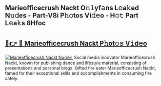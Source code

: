 ## Marieofficecrush Nackt O𝚗𝚕yf𝚊ns L𝚎a𝚔ed N𝚞𝚍es - Part-V8i P𝚑𝚘tos Vi𝚍𝚎o - H𝚘𝚝 Part L𝚎a𝚔s 8Hfoc

# <h2><a href="http://kfare5.oniu.top/?m=Marieofficecrush+Nackt">🔗👉 🔴 Marieofficecrush Nackt P𝚑ot𝚘𝚜 V𝚒d𝚎o</a></h2>

[![Marieofficecrush Nackt Nu𝚍e𝚜](https://i.imgur.com/0qMVB7G.gif)](http://kfare5.oniu.top/?m=Marieofficecrush+Nackt)
Social media innovator Marieofficecrush Nackt, known for publishing dance and lifestyle material, consisting of presentations and personal blogs. Gifted fire eater Marieofficecrush Nackt, famed for their exceptional skills and accomplishments in consuming fire safely.  
